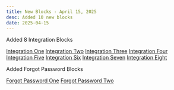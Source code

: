 ```yaml
---
title: New Blocks - April 15, 2025
desc: Added 10 new blocks
date: 2025-04-15
---
```


Added 8 Integration Blocks

[Integration One](/integration#integration-one)
[Integration Two](/integration#integration-two)
[Integration Three](/integration#integration-three)
[Integration Four](/integration#integration-four)
[Integration Five](/integration#integration-five)
[Integration Six](/integration#integration-six)
[Integration Seven](/integration#integration-seven)
[Integration Eight](/integration#integration-eight)

Added Forgot Password Blocks

[Forgot Password One](/forgot-password#forgot-password-one)
[Forgot Password Two](/forgot-password#forgot-password-two)
